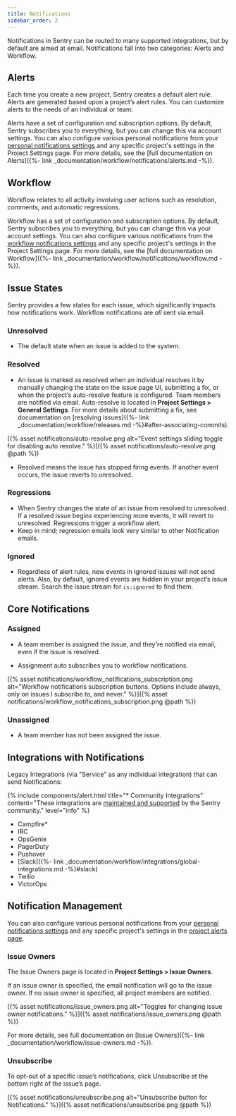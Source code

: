```yaml
---
title: Notifications
sidebar_order: 2
---
```


Notifications in Sentry can be routed to many supported integrations, but by default are aimed at email. Notifications fall into two categories: Alerts and Workflow.

## Alerts

Each time you create a new project, Sentry creates a default alert rule. Alerts are generated based upon a project’s alert rules. You can customize alerts to the needs of an individual or team.

Alerts have a set of configuration and subscription options. By default, Sentry subscribes you to everything, but you can change this via account settings. You can also configure various personal notifications from your [personal notifications settings](https://sentry.io/settings/account/notifications) and any specific project's settings in the Project Settings page. For more details, see the [full documentation on Alerts]({%- link _documentation/workflow/notifications/alerts.md -%}).

## Workflow

Workflow relates to all activity involving user actions such as resolution, comments, and automatic regressions.

Workflow has a set of configuration and subscription options. By default, Sentry subscribes you to everything, but you can change this via your account settings. You can also configure various notifications from the [workflow notifications settings](https://sentry.io/settings/account/notifications/workflow/) and any specific project's settings in the Project Settings page. For more details, see the [full documentation on Workflow]({%- link _documentation/workflow/notifications/workflow.md -%}).

## Issue States

Sentry provides a few states for each issue, which significantly impacts how notifications work. Workflow notifications are _all_ sent via email.

### Unresolved

- The default state when an issue is added to the system.

### Resolved

- An issue is marked as resolved when an individual resolves it by manually changing the state on the issue page UI, submitting a fix, or when the project’s auto-resolve feature is configured. Team members are notified via email. Auto-resolve is located in **Project Settings > General Settings**. For more details about submitting a fix, see documentation on [resolving issues]({%- link _documentation/workflow/releases.md -%}#after-associating-commits).

[{% asset notifications/auto-resolve.png alt="Event settings sliding toggle for disabling auto resolve." %}]({% asset notifications/auto-resolve.png @path %})

- Resolved means the issue has stopped firing events. If another event occurs, the issue reverts to unresolved.

### Regressions

- When Sentry changes the state of an issue from resolved to unresolved. If a resolved issue begins experiencing more events, it will revert to unresolved. Regressions trigger a workflow alert.
- Keep in mind; regression emails look very similar to other Notification emails.

### Ignored

- Regardless of alert rules, new events in ignored issues will not send alerts. Also, by default, ignored events are hidden in your project’s issue stream. Search the issue stream for `is:ignored` to find them.

## Core Notifications

### Assigned

- A team member is assigned the issue, and they're notified via email, even if the issue is resolved.

- Assignment auto subscribes you to workflow notifications.

[{% asset notifications/workflow_notifications_subscription.png alt="Workflow notifications subscription buttons. Options include always, only on issues I subscribe to, and never." %}]({% asset notifications/workflow_notifications_subscription.png @path %})

### Unassigned

- A team member has not been assigned the issue.

## Integrations with Notifications

Legacy Integrations (via "Service" as any individual integration) that can send Notifications:

{% include components/alert.html
  title="* Community Integrations"
  content="These integrations are [maintained and supported](https://forum.sentry.io) by the Sentry community."
  level="info"
%}

- Campfire*
- IRC
- OpsGenie
- PagerDuty
- Pushover
- [Slack]({%- link _documentation/workflow/integrations/global-integrations.md -%}#slack)
- Twilio
- VictorOps

## Notification Management

You can also configure various personal notifications from your [personal notifications settings](https://sentry.io/settings/account/notifications) and any specific project's settings in the [project alerts page](https://sentry.io/settings/account/notifications/alerts/).

### Issue Owners

The Issue Owners page is located in **Project Settings > Issue Owners**.

If an issue owner is specified, the email notification will go to the issue owner. If no issue owner is specified, all project members are notified.

[{% asset notifications/issue_owners.png alt="Toggles for changing issue owner notifications." %}]({% asset notifications/issue_owners.png @path %})

For more details, see full documentation on [Issue Owners]({%- link _documentation/workflow/issue-owners.md -%}).

### Unsubscribe

To opt-out of a specific issue’s notifications, click Unsubscribe at the bottom right of the issue’s page.

[{% asset notifications/unsubscribe.png alt="Unsubscribe button for Notifications." %}]({% asset notifications/unsubscribe.png @path %})

